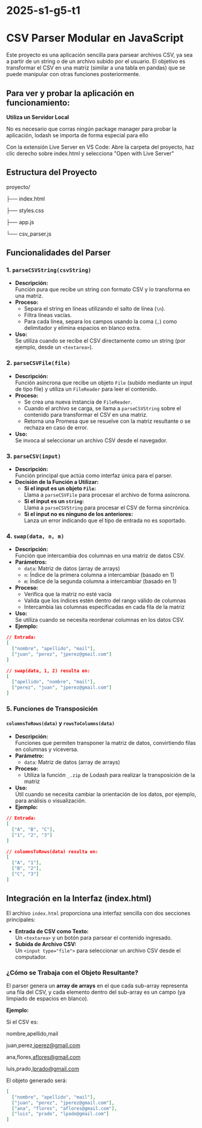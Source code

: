 # 2025-s1-g5-t1

# CSV Parser Modular en JavaScript

Este proyecto es una aplicación sencilla para parsear archivos CSV, ya sea a partir de un string o de un archivo subido por el usuario. El objetivo es transformar el CSV en una matriz (similar a una tabla en pandas) que se puede manipular con otras funciones posteriormente.

## Para ver y probar la aplicación en funcionamiento:

**Utiliza un Servidor Local**

No es necesario que corras ningún package manager para probar la aplicación, lodash se importa de forma especial para ello

Con la extensión Live Server en VS Code: Abre la carpeta del proyecto, haz clic derecho sobre index.html y selecciona "Open with Live Server"

## Estructura del Proyecto

proyecto/

├── index.html

├── styles.css

├── app.js

└── csv_parser.js

## Funcionalidades del Parser

### 1. `parseCSVString(csvString)`
- **Descripción:**  
  Función pura que recibe un string con formato CSV y lo transforma en una matriz.
- **Proceso:**  
  - Separa el string en líneas utilizando el salto de línea (`\n`).
  - Filtra líneas vacías.
  - Para cada línea, separa los campos usando la coma (`,`) como delimitador y elimina espacios en blanco extra.
- **Uso:**  
  Se utiliza cuando se recibe el CSV directamente como un string (por ejemplo, desde un `<textarea>`).

### 2. `parseCSVFile(file)`
- **Descripción:**  
  Función asíncrona que recibe un objeto `File` (subido mediante un input de tipo file) y utiliza un `FileReader` para leer el contenido.
- **Proceso:**  
  - Se crea una nueva instancia de `FileReader`.
  - Cuando el archivo se carga, se llama a `parseCSVString` sobre el contenido para transformar el CSV en una matriz.
  - Retorna una Promesa que se resuelve con la matriz resultante o se rechaza en caso de error.
- **Uso:**  
  Se invoca al seleccionar un archivo CSV desde el navegador.

### 3. `parseCSV(input)`
- **Descripción:**  
  Función principal que actúa como interfaz única para el parser.
- **Decisión de la Función a Utilizar:**  
  - **Si el input es un objeto `File`:**  
    Llama a `parseCSVFile` para procesar el archivo de forma asíncrona.
  - **Si el input es un `string`:**  
    Llama a `parseCSVString` para procesar el CSV de forma sincrónica.
  - **Si el input no es ninguno de los anteriores:**  
    Lanza un error indicando que el tipo de entrada no es soportado.

### 4. `swap(data, n, m)`
- **Descripción:**  
  Función que intercambia dos columnas en una matriz de datos CSV.
- **Parámetros:**
  - `data`: Matriz de datos (array de arrays)
  - `n`: Índice de la primera columna a intercambiar (basado en 1)
  - `m`: Índice de la segunda columna a intercambiar (basado en 1)
- **Proceso:**
  - Verifica que la matriz no esté vacía
  - Valida que los índices estén dentro del rango válido de columnas
  - Intercambia las columnas especificadas en cada fila de la matriz
- **Uso:**  
  Se utiliza cuando se necesita reordenar columnas en los datos CSV.
- **Ejemplo:**
```json
// Entrada:
[
  ["nombre", "apellido", "mail"],
  ["juan", "perez", "jperez@gmail.com"]
]

// swap(data, 1, 2) resulta en:
[
  ["apellido", "nombre", "mail"],
  ["perez", "juan", "jperez@gmail.com"]
]
```

### 5. Funciones de Transposición
#### `columnsToRows(data)` y `rowsToColumns(data)`
- **Descripción:**  
  Funciones que permiten transponer la matriz de datos, convirtiendo filas en columnas y viceversa.
- **Parámetro:**
  - `data`: Matriz de datos (array de arrays)
- **Proceso:**
  - Utiliza la función `_.zip` de Lodash para realizar la transposición de la matriz
- **Uso:**  
  Útil cuando se necesita cambiar la orientación de los datos, por ejemplo, para análisis o visualización.
- **Ejemplo:**
```json
// Entrada:
[
  ["A", "B", "C"],
  ["1", "2", "3"]
]

// columnsToRows(data) resulta en:
[
  ["A", "1"],
  ["B", "2"],
  ["C", "3"]
]
```

## Integración en la Interfaz (index.html)

El archivo `index.html` proporciona una interfaz sencilla con dos secciones principales:
- **Entrada de CSV como Texto:**  
  Un `<textarea>` y un botón para parsear el contenido ingresado.
- **Subida de Archivo CSV:**  
  Un `<input type="file">` para seleccionar un archivo CSV desde el computador.

### ¿Cómo se Trabaja con el Objeto Resultante?

El parser genera un **array de arrays** en el que cada sub-array representa una fila del CSV, y cada elemento dentro del sub-array es un campo (ya limpiado de espacios en blanco).

**Ejemplo:**

Si el CSV es:

nombre,apellido,mail

juan,perez,jperez@gmail.com

ana,flores,aflores@gmail.com

luis,prado,lprado@gmail.com


El objeto generado será:
```json
[
  ["nombre", "apellido", "mail"],
  ["juan", "perez", "jperez@gmail.com"],
  ["ana", "flores", "aflores@gmail.com"],
  ["luis", "prado", "lpado@gmail.com"]
]
```
